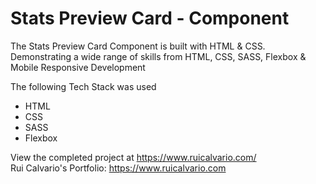 # Stats Preview Card - Component

The Stats Preview Card Component is built with HTML &amp; CSS.
Demonstrating a wide range of skills from HTML, CSS, SASS, Flexbox &amp; Mobile Responsive Development

The following Tech Stack was used

- HTML
- CSS
- SASS
- Flexbox

View the completed project at https://www.ruicalvario.com/<br>
Rui Calvario's Portfolio: https://www.ruicalvario.com
